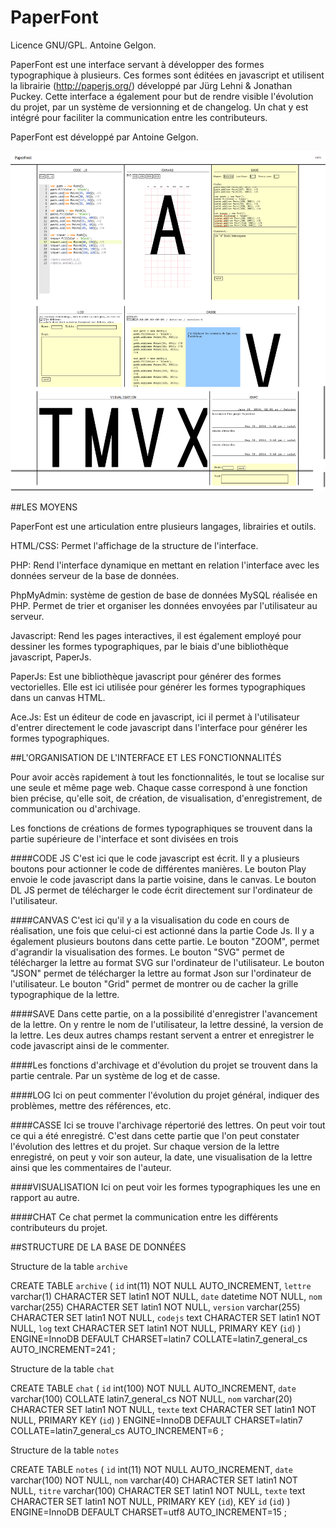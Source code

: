 PaperFont
=========
Licence GNU/GPL. Antoine Gelgon.

PaperFont est une interface servant à développer des formes typographique à plusieurs.
Ces formes sont éditées en javascript et utilisent la librairie (http://paperjs.org/) développé par Jürg Lehni & Jonathan Puckey. Cette interface a également pour but de rendre visible l'évolution du projet, par un système de versionning et de changelog. Un chat y est intégré pour faciliter la communication entre les contributeurs. 
			
PaperFont est développé par Antoine Gelgon.


![Demo](https://raw.githubusercontent.com/Antoine-Gelgon/PaperFont/V1/Screen-interface/PaperFont.png)


##LES MOYENS

PaperFont est une articulation entre plusieurs langages, librairies et outils.

HTML/CSS: Permet l'affichage de la structure de l'interface.

PHP: Rend l'interface dynamique en mettant en relation l'interface
avec les données serveur de la base de données.

PhpMyAdmin: système de gestion de base de données MySQL réalisée
en PHP. Permet de trier et organiser les données envoyées par
l'utilisateur au serveur.

Javascript: Rend les pages interactives, il est également employé
pour dessiner les formes typographiques, par le biais d'une
bibliothèque javascript, PaperJs.

PaperJs: Est une bibliothèque javascript pour générer des formes
vectorielles. Elle est ici utilisée pour générer les formes
typographiques dans un canvas HTML.

Ace.Js: Est un éditeur de code en javascript, ici il permet
à l'utilisateur d'entrer directement le code javascript dans
l'interface pour générer les formes typographiques.


##L'ORGANISATION DE L'INTERFACE ET LES FONCTIONNALITÉS

Pour avoir accès rapidement à tout les fonctionnalités, le tout se localise sur une seule
et même page web. Chaque casse correspond à une fonction bien précise, qu'elle soit,
de création, de visualisation, d'enregistrement, de communication ou d'archivage.

Les fonctions de créations de formes typographiques se trouvent dans la partie supérieure de
l'interface et sont divisées en trois

####CODE JS
C'est ici que le code javascript est écrit. Il y a plusieurs boutons pour actionner le code
de différentes manières. Le bouton Play envoie le code javascript dans la partie voisine, dans
le canvas. Le bouton DL JS permet de télécharger le code écrit directement sur l'ordinateur
de l'utilisateur.

####CANVAS
C'est ici qu'il y a la visualisation du code en cours de réalisation, une fois que celui-ci est actionné dans la partie Code Js. Il y a également plusieurs boutons dans cette partie. Le bouton "ZOOM", permet d'agrandir la visualisation des formes. Le bouton "SVG" permet de télécharger la lettre au format SVG sur l'ordinateur de l'utilisateur. Le bouton "JSON" permet de télécharger la lettre au format Json sur l'ordinateur de l'utilisateur. Le bouton "Grid" permet de montrer ou de cacher la grille typographique de la lettre.

####SAVE
Dans cette partie, on a la possibilité d'enregistrer l'avancement de la lettre. On y rentre le nom
de l'utilisateur, la lettre dessiné, la version de la lettre. Les deux autres champs restant servent a
entrer et enregistrer le code javascript ainsi de le commenter.

####Les fonctions d'archivage et d'évolution du projet se trouvent dans la partie centrale. Par un système de log et de casse.

####LOG
Ici on peut commenter l'évolution du projet général, indiquer des problèmes,
mettre des références, etc.

####CASSE
Ici se trouve l'archivage répertorié des lettres. On peut voir tout ce qui a été enregistré. C'est dans cette partie que l'on peut constater l'évolution des lettres et du projet. Sur chaque version de la lettre enregistré, on peut y voir son auteur, la date, une visualisation de la lettre ainsi que les commentaires de l'auteur.

####VISUALISATION
Ici on peut voir les formes typographiques les une en rapport au autre.

####CHAT
Ce chat permet la communication entre les différents contributeurs du projet.

##STRUCTURE DE LA BASE DE DONNÉES

Structure de la table `archive`

CREATE TABLE `archive` (
`id` int(11) NOT NULL AUTO_INCREMENT,
`lettre` varchar(1) CHARACTER SET latin1 NOT NULL,
`date` datetime NOT NULL,
`nom` varchar(255) CHARACTER SET latin1 NOT NULL,
`version` varchar(255) CHARACTER SET latin1 NOT NULL,
`codejs` text CHARACTER SET latin1 NOT NULL,
`log` text CHARACTER SET latin1 NOT NULL,
PRIMARY KEY (`id`)
) ENGINE=InnoDB DEFAULT CHARSET=latin7 COLLATE=latin7_general_cs AUTO_INCREMENT=241 ;

Structure de la table `chat`

CREATE TABLE `chat` (
`id` int(100) NOT NULL AUTO_INCREMENT,
`date` varchar(100) COLLATE latin7_general_cs NOT NULL,
`nom` varchar(20) CHARACTER SET latin1 NOT NULL,
`texte` text CHARACTER SET latin1 NOT NULL,
PRIMARY KEY (`id`)
) ENGINE=InnoDB DEFAULT CHARSET=latin7 COLLATE=latin7_general_cs AUTO_INCREMENT=6 ;

Structure de la table `notes`

CREATE TABLE `notes` (
`id` int(11) NOT NULL AUTO_INCREMENT,
`date` varchar(100) NOT NULL,
`nom` varchar(40) CHARACTER SET latin1 NOT NULL,
`titre` varchar(100) CHARACTER SET latin1 NOT NULL,
`texte` text CHARACTER SET latin1 NOT NULL,
PRIMARY KEY (`id`),
KEY `id` (`id`)
) ENGINE=InnoDB DEFAULT CHARSET=utf8 AUTO_INCREMENT=15 ;
